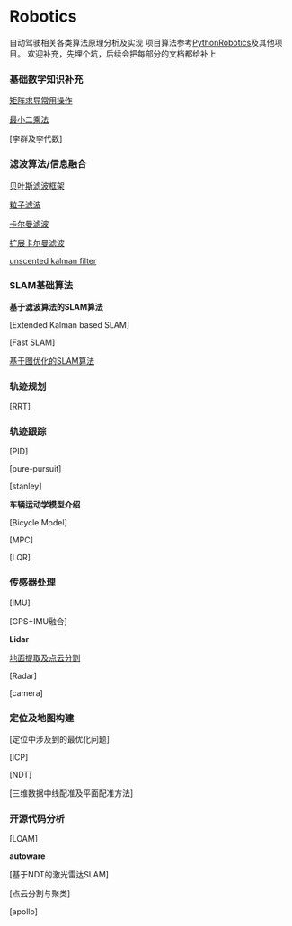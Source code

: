 # Robotics
自动驾驶相关各类算法原理分析及实现
项目算法参考[PythonRobotics](https://github.com/AtsushiSakai/PythonRobotics)及其他项目。
欢迎补充，先埋个坑，后续会把每部分的文档都给补上

### 基础数学知识补充

[矩阵求导常用操作](./doc/Matrix.md)

[最小二乘法](./doc/LeastSquare.md)

[李群及李代数]

### 滤波算法/信息融合

[贝叶斯滤波框架](./doc/BayesFilter.md)

[粒子滤波](./doc/particle-filter.md)

[卡尔曼滤波](./doc/Kalman.md)

[扩展卡尔曼滤波](./doc/Nonlinear-kalman.md)

[unscented kalman filter](./doc/Nonlinear-kalman.md)

### SLAM基础算法

**基于滤波算法的SLAM算法**

[Extended Kalman based SLAM]

[Fast SLAM]

[基于图优化的SLAM算法](./doc/Graph%20Based%20SLAM.md)

### 轨迹规划

[RRT]

### 轨迹跟踪

[PID]

[pure-pursuit]

[stanley]

**车辆运动学模型介绍**

[Bicycle Model]

[MPC]

[LQR]

### 传感器处理

[IMU]

[GPS+IMU融合]

**Lidar**

[地面提取及点云分割](doc/PointCloudProcess/FastSegmentation_2017.md)

[Radar]

[camera]

### 定位及地图构建

[定位中涉及到的最优化问题]

[ICP]

[NDT]

[三维数据中线配准及平面配准方法]

### 开源代码分析

[LOAM]

**autoware**

[基于NDT的激光雷达SLAM]

[点云分割与聚类]

[apollo]

